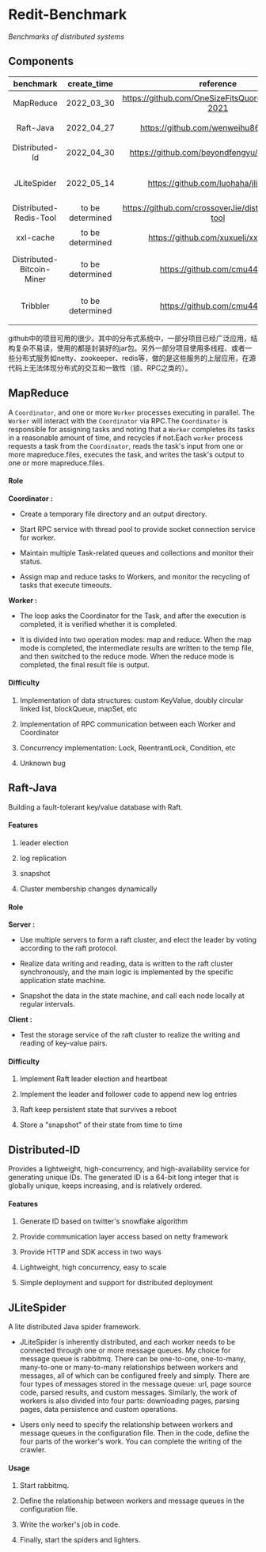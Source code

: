 # Redit-Benchmark

*Benchmarks of distributed systems*

## Components

| benchmark | create_time | reference | role |
| :----: | :----: | :----: | :----: |
| MapReduce | 2022_03_30 | https://github.com/OneSizeFitsQuorum/MIT6.824-2021 | coordinator、worker |
| Raft-Java | 2022_04_27 | https://github.com/wenweihu86/raft-java | client、server |
| Distributed-Id | 2022_04_30 | https://github.com/beyondfengyu/DistributedID | client、server |
| JLiteSpider | 2022_05_14 |         https://github.com/luohaha/jlitespider         |      spider、lighter、rabbitmq      |
| Distributed-Redis-Tool | to be determined | https://github.com/crossoverJie/distributed-redis-tool | redis |
| xxl-cache | to be determined |          https://github.com/xuxueli/xxl-cache          | redis、mysql、client |
| Distributed-Bitcoin-Miner | to be determined |         https://github.com/cmu440/p1          |        client、miner、server        |
| Tribbler | to be determined |         https://github.com/cmu440/p2          |        client、application、server        |

github中的项目可用的很少。其中的分布式系统中，一部分项目已经广泛应用，结构复杂不易读，使用的都是封装好的jar包。另外一部分项目使用多线程、或者一些分布式服务如netty、zookeeper、redis等，做的是这些服务的上层应用，在源代码上无法体现分布式的交互和一致性（锁、RPC之类的）。

## MapReduce

A `Coordinator`, and one or more `Worker` processes executing in parallel. The `Worker` will interact with the `Coordinator` via RPC.The `Coordinator` is responsible for assigning tasks and noting that a `Worker` completes its tasks in a reasonable amount of time, and recycles if not.Each `worker` process requests a task from the `Coordinator`, reads the task's input from one or more mapreduce.files, executes the task, and writes the task's output to one or more mapreduce.files.

#### Role

**Coordinator :**

- Create a temporary file directory and an output directory.
  
- Start RPC service with thread pool to provide socket connection service for worker.
  
- Maintain multiple Task-related queues and collections and monitor their status.
  
- Assign map and reduce tasks to Workers, and monitor the recycling of tasks that execute timeouts.


**Worker :**

- The loop asks the Coordinator for the Task, and after the execution is completed, it is verified whether it is completed.


- It is divided into two operation modes: map and reduce. When the map mode is completed, the intermediate results are written to the temp file, and then switched to the reduce mode. When the reduce mode is completed, the final result file is output.


#### Difficulty

1. Implementation of data structures: custom KeyValue, doubly circular linked list, blockQueue, mapSet, etc

2. Implementation of RPC communication between each Worker and Coordinator

3. Concurrency implementation: Lock, ReentrantLock, Condition, etc

4. Unknown bug



## Raft-Java

Building a fault-tolerant key/value database with Raft.

#### Features

1. leader election

2. log replication

3. snapshot

4. Cluster membership changes dynamically 


#### Role

**Server :**

- Use multiple servers to form a raft cluster, and elect the leader by voting according to the raft protocol.
  
- Realize data writing and reading, data is written to the raft cluster synchronously, and the main logic is implemented by the specific application state machine.
  
- Snapshot the data in the state machine, and call each node locally at regular intervals.


**Client :**

- Test the storage service of the raft cluster to realize the writing and reading of key-value pairs.


#### Difficulty

1. Implement Raft leader election and heartbeat

2. Implement the leader and follower code to append new log entries

3. Raft keep persistent state that survives a reboot

4. Store a "snapshot" of their state from time to time



## Distributed-ID

Provides a lightweight, high-concurrency, and high-availability service for generating unique IDs. The generated ID is a 64-bit long integer that is globally unique, keeps increasing, and is relatively ordered.

#### Features

1. Generate ID based on twitter's snowflake algorithm

2. Provide communication layer access based on netty framework

3. Provide HTTP and SDK access in two ways

4. Lightweight, high concurrency, easy to scale

5. Simple deployment and support for distributed deployment


## JLiteSpider

A lite distributed Java spider framework.

- JLiteSpider is inherently distributed, and each worker needs to be connected through one or more message queues. My choice for message queue is rabbitmq. There can be one-to-one, one-to-many, many-to-one or many-to-many relationships between workers and messages, all of which can be configured freely and simply. There are four types of messages stored in the message queue: url, page source code, parsed results, and custom messages. Similarly, the work of workers is also divided into four parts: downloading pages, parsing pages, data persistence and custom operations.

- Users only need to specify the relationship between workers and message queues in the configuration file. Then in the code, define the four parts of the worker's work. You can complete the writing of the crawler.

#### Usage

1. Start rabbitmq.

2. Define the relationship between workers and message queues in the configuration file.

3. Write the worker's job in code.

4. Finally, start the spiders and lighters.
